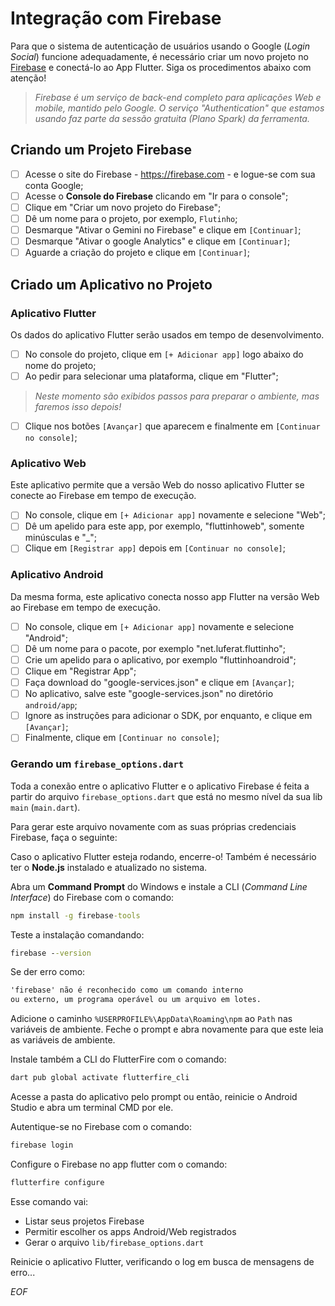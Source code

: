 # Integração com Firebase

Para que o sistema de autenticação de usuários usando o Google (_Login Social_) funcione adequadamente, é necessário criar um novo projeto no [Firebase](https://firebase.com) e conectá-lo ao App Flutter.
Siga os procedimentos abaixo com atenção!

> _Firebase é um serviço de back-end completo para aplicações Web e mobile, mantido pelo Google.
> O serviço "Authentication" que estamos usando faz parte da sessão gratuita (Plano Spark) da ferramenta._

## Criando um Projeto Firebase

 - [ ] Acesse o site do Firebase - https://firebase.com - e logue-se com sua conta Google;
 - [ ] Acesse o **Console do Firebase** clicando em "Ir para o console";
 - [ ] Clique em "Criar um novo projeto do Firebase";
 - [ ] Dê um nome para o projeto, por exemplo, `Flutinho`;
 - [ ] Desmarque "Ativar o Gemini no Firebase" e clique em `[Continuar]`;
 - [ ] Desmarque "Ativar o google Analytics" e clique em `[Continuar]`;
 - [ ] Aguarde a criação do projeto e clique em `[Continuar]`;

## Criado um Aplicativo no Projeto

###  Aplicativo Flutter

Os dados do aplicativo Flutter serão usados em tempo de desenvolvimento.

- [ ] No console do projeto, clique em `[+ Adicionar app]` logo abaixo do nome do projeto;
- [ ] Ao pedir para selecionar uma plataforma, clique em "Flutter";
> _Neste momento são exibidos passos para preparar o ambiente, mas faremos isso depois!_
- [ ] Clique nos botões `[Avançar]` que aparecem e finalmente em `[Continuar no console]`;

### Aplicativo Web

Este aplicativo permite que a versão Web do nosso aplicativo Flutter se conecte ao Firebase em tempo de execução.

- [ ] No console, clique em `[+ Adicionar app]` novamente e selecione "Web";
- [ ] Dê um apelido para este app, por exemplo, "fluttinhoweb", somente minúsculas e "_";
- [ ] Clique em `[Registrar app]` depois em `[Continuar no console]`;

### Aplicativo Android

Da mesma forma, este aplicativo conecta nosso app Flutter na versão Web ao Firebase em tempo de execução.

- [ ] No console, clique em `[+ Adicionar app]` novamente e selecione "Android";
- [ ] Dê um nome para o pacote, por exemplo "net.luferat.fluttinho";
- [ ] Crie um apelido para o aplicativo, por exemplo "fluttinhoandroid";
- [ ] Clique em "Registrar App";
- [ ] Faça download do "google-services.json" e clique em `[Avançar]`;
- [ ] No aplicativo, salve este "google-services.json" no diretório `android/app`;
- [ ] Ignore as instruções para adicionar o SDK, por enquanto, e clique em `[Avançar]`;
- [ ] Finalmente, clique em `[Continuar no console]`;

### Gerando um `firebase_options.dart`

Toda a conexão entre o aplicativo Flutter e o aplicativo Firebase é feita a partir do arquivo `firebase_options.dart` que está no mesmo nível da sua lib `main` (`main.dart`).

Para gerar este arquivo novamente com as suas próprias credenciais Firebase, faça o seguinte:

Caso o aplicativo Flutter esteja rodando, encerre-o! Também é necessário ter o **Node.js** instalado e atualizado no sistema.

Abra um **Command Prompt** do Windows e instale a CLI (_Command Line Interface_) do Firebase com o comando:
```cmd
npm install -g firebase-tools
```

Teste a instalação comandando:
```cmd
firebase --version
```

Se der erro como:
```cmd
'firebase' não é reconhecido como um comando interno
ou externo, um programa operável ou um arquivo em lotes.
```

Adicione o caminho `%USERPROFILE%\AppData\Roaming\npm` ao `Path` nas variáveis de ambiente.
Feche o prompt e abra novamente para que este leia as variáveis de ambiente.

Instale também a CLI do FlutterFire com o comando:
```cmd
dart pub global activate flutterfire_cli
```

Acesse a pasta do aplicativo pelo prompt ou então, reinicie o Android Studio e abra um terminal CMD por ele.

Autentique-se no Firebase com o comando:
```cmd
firebase login
```

Configure o Firebase no app flutter com o comando:
```cmd
flutterfire configure
```
Esse comando vai:
 - Listar seus projetos Firebase
 - Permitir escolher os apps Android/Web registrados
 - Gerar o arquivo `lib/firebase_options.dart`

Reinicie o aplicativo Flutter, verificando o log em busca de mensagens de erro...

_EOF_
